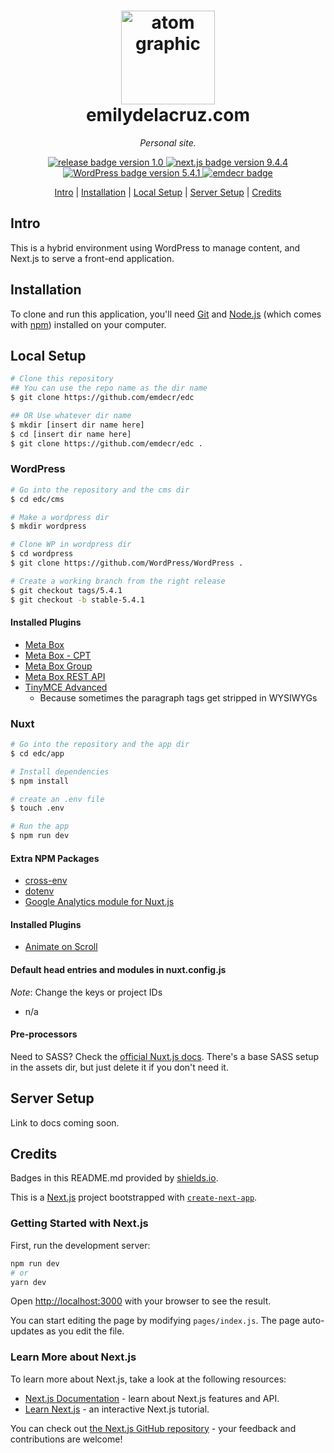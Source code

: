 <h1 align="center">
    <a href="https://emilydelacruz.com" target="_blank"><img src="https://emilydelacruz.com/files/connection.png" alt="atom graphic" width="150"></a>
    <br>
    emilydelacruz.com
</h1>

<p align="center"><em>Personal site.</em></p>

<p align="center">
    <a href="https://github.com/emdecr/edc/releases">
        <img src="https://img.shields.io/badge/release-v4.0-blue.svg" alt="release badge version 1.0">
    </a>
    <a href="https://github.com/vercel/next.js">
        <img src="https://img.shields.io/badge/next.js-9.4.4-blue.svg" alt="next.js badge version 9.4.4">
    </a>
    <a href="https://github.com/WordPress/WordPress">
        <img src="https://img.shields.io/badge/WP-5.4.1-blue.svg" alt="WordPress badge version 5.4.1">
    </a>
    <a href="https://emilydelacruz.com">
        <img src="https://img.shields.io/badge/%3C%2F%3E%20with%20%E2%99%A5%EF%B8%8E%20by-emdecr-red.svg" alt="emdecr badge">
    </a>
    
</p>

<p align="center">
    <a href="#intro">Intro</a> |
    <a href="#installation">Installation</a> |
    <a href="#local-setup">Local Setup</a> |
    <a href="#server-setup">Server Setup</a> |
    <a href="#credits">Credits</a> 
</p>

## Intro

This is a hybrid environment using WordPress to manage content, and Next.js to serve a front-end application.

## Installation

To clone and run this application, you'll need [Git](https://git-scm.com) and [Node.js](https://nodejs.org/en/download/) (which comes with [npm](http://npmjs.com)) installed on your computer.

## Local Setup

```bash
# Clone this repository
## You can use the repo name as the dir name
$ git clone https://github.com/emdecr/edc

## OR Use whatever dir name
$ mkdir [insert dir name here]
$ cd [insert dir name here]
$ git clone https://github.com/emdecr/edc .
```

### WordPress

```bash
# Go into the repository and the cms dir
$ cd edc/cms

# Make a wordpress dir
$ mkdir wordpress

# Clone WP in wordpress dir
$ cd wordpress
$ git clone https://github.com/WordPress/WordPress .

# Create a working branch from the right release
$ git checkout tags/5.4.1
$ git checkout -b stable-5.4.1
```

#### Installed Plugins

- [Meta Box](https://en-ca.wordpress.org/plugins/meta-box/)
- [Meta Box - CPT](https://metabox.io/plugins/custom-post-type/)
- [Meta Box Group](https://metabox.io/plugins/meta-box-group/)
- [Meta Box REST API](https://metabox.io/plugins/mb-rest-api/)
- [TinyMCE Advanced](https://en-ca.wordpress.org/plugins/tinymce-advanced/)
  - Because sometimes the paragraph tags get stripped in WYSIWYGs

### Nuxt

```bash
# Go into the repository and the app dir
$ cd edc/app

# Install dependencies
$ npm install

# create an .env file
$ touch .env

# Run the app
$ npm run dev
```

#### Extra NPM Packages

- [cross-env](https://www.npmjs.com/package/cross-env)
- [dotenv](https://www.npmjs.com/package/dotenv)
- [Google Analytics module for Nuxt.js](https://nuxtjs.org/faq/google-analytics/)

#### Installed Plugins

- [Animate on Scroll](https://github.com/michalsnik/aos/tree/v2)

#### Default head entries and modules in nuxt.config.js

_Note_: Change the keys or project IDs

- n/a

#### Pre-processors

Need to SASS? Check the [official Nuxt.js docs](https://nuxtjs.org/faq/pre-processors/). There's a base SASS setup in the assets dir, but just delete it if you don't need it.

## Server Setup

Link to docs coming soon.

## Credits

Badges in this README.md provided by [shields.io](https://shields.io/#your-badge).

This is a [Next.js](https://nextjs.org/) project bootstrapped with [`create-next-app`](https://github.com/vercel/next.js/tree/canary/packages/create-next-app).

### Getting Started with Next.js

First, run the development server:

```bash
npm run dev
# or
yarn dev
```

Open [http://localhost:3000](http://localhost:3000) with your browser to see the result.

You can start editing the page by modifying `pages/index.js`. The page auto-updates as you edit the file.

### Learn More about Next.js

To learn more about Next.js, take a look at the following resources:

- [Next.js Documentation](https://nextjs.org/docs) - learn about Next.js features and API.
- [Learn Next.js](https://nextjs.org/learn) - an interactive Next.js tutorial.

You can check out [the Next.js GitHub repository](https://github.com/vercel/next.js/) - your feedback and contributions are welcome!
